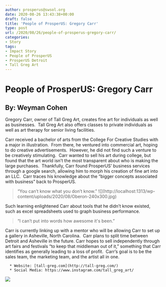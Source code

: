 ```yaml
---
author: prosperus@swsol.org
date: 2020-08-26 13:43:38+00:00
draft: false
title: 'People of ProsperUS: Gregory Carr'
type: post
url: /2020/08/26/people-of-prosperus-gregory-carr/
categories:
- Story
tags:
- Impact Story
- People of ProsperUS
- ProsperUS Detroit
- Tall Greg Art
---
```


# People of ProsperUS: Gregory Carr




## By: Weyman Cohen


Gregory Carr, owner of Tall Greg Art, creates fine art for individuals as well as businesses.  Tall Greg Art also offers classes to private individuals as well as art therapy for senior living facilities.  

Carr received a bachelor of arts from the College For Creative Studies with a major in illustration.  From there, he ventured into commercial art, hoping to do creative advertisements.  However, he did not find such a venture to be creatively stimulating.  Carr wanted to sell his art during college, but found that the art world isn’t the most transparent about who is making the large purchases.  Thankfully, Carr found ProsperUS’ business services through a google search, allowing him to morph his creation of fine art into an LLC.  Carr traces his knowledge about the “bigger concepts associated with business” back to ProsperUS.  


<blockquote>“You can’t know what you don’t know.” ![](http://localhost:1313/wp-content/uploads/2020/08/Oberon-240x300.jpg)

</blockquote>


Such learning enlightened Carr about tools that he didn’t know existed, such as excel spreadsheets used to graph business performance.  


<blockquote>“I can’t put into words how awesome it's been.”</blockquote>


Carr is currently linking up with a mentor who will be allowing Carr to set up a gallery in Asheville, North Carolina.  Carr plans to split time between Detroit and Asheville in the future. Carr hopes to sell independently through art fairs and festivals “to keep that middleman out of it,” something that Carr identifies as generally leading to a loss of profit.  Carr’s goal is to be the sales team, the marketing team, and the artist all in one.  



 	  * Website: [tall-greg.com](http://tall-greg.com/)
 	  * Social Media: https://www.instagram.com/tall_greg_art/

![](http://localhost:1313/wp-content/uploads/2020/08/ApplesandHoney3-300x300.jpg)

